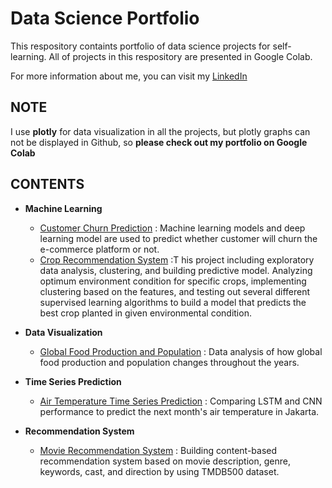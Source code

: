 # Data Science Portfolio

This respository containts portfolio of data science projects for self-learning. All of projects in this respository are presented in Google Colab.

For more information about me, you can visit my [LinkedIn](https://www.linkedin.com/in/dinda-raraswati/)

## NOTE 
I use **plotly** for data visualization in all the projects, but plotly graphs can not be displayed in Github, so **please check out my portfolio on Google Colab**

## CONTENTS
- **Machine Learning**
  - [Customer Churn Prediction](https://github.com/dindararas/Data-Science-Portfolio/blob/main/Classification/Binary%20Classification/Customer_Churn_Prediction.ipynb) : Machine learning models and deep learning model are used to predict whether customer will churn the e-commerce platform or not. 
  - [Crop Recommendation System](https://github.com/dindararas/Data-Science-Portfolio/blob/main/Classification/Multiclass%20Classification/Crop_Recommendation.ipynb) :T his project including exploratory data analysis, clustering, and building predictive model. Analyzing optimum environment condition for specific crops, implementing clustering based on the features, and testing out several different supervised learning algorithms to build a model that predicts the best crop planted in given environmental condition.

- **Data Visualization**
  - [Global Food Production and Population](https://github.com/dindararas/Data-Science-Portfolio/blob/main/Data%20Visualization/Global_Food_Production_and_Population.ipynb) : Data analysis of how global food production and population changes throughout the years.
  
- **Time Series Prediction**
  - [Air Temperature Time Series Prediction](https://github.com/dindararas/Data-Science-Portfolio/blob/main/Time%20Series%20Prediction/Air_Temperature_Time_Series_Prediction.ipynb) : Comparing LSTM and CNN performance to predict the next month's air temperature in Jakarta.
    
- **Recommendation System**
  - [Movie Recommendation System](https://github.com/dindararas/Data-Science-Portfolio/blob/main/Recommendation%20System/Movie_Recommendation_System.ipynb) : Building content-based recommendation system based on movie description, genre, keywords, cast, and direction by using TMDB500 dataset.
